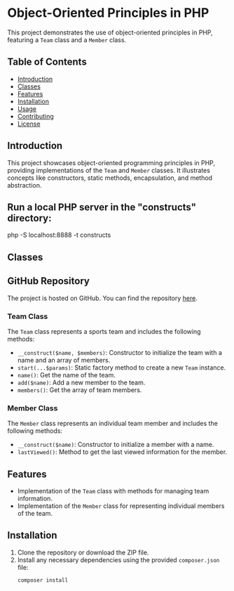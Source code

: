 # Object-Oriented Principles in PHP

This project demonstrates the use of object-oriented principles in PHP, featuring a `Team` class and a `Member` class.

## Table of Contents

- [Introduction](#introduction)
- [Classes](#classes)
- [Features](#features)
- [Installation](#installation)
- [Usage](#usage)
- [Contributing](#contributing)
- [License](#license)

## Introduction

This project showcases object-oriented programming principles in PHP, providing implementations of the `Team` and `Member` classes. It illustrates concepts like constructors, static methods, encapsulation, and method abstraction.

## Run a local PHP server in the "constructs" directory:

php -S localhost:8888 -t constructs

## Classes

## GitHub Repository

The project is hosted on GitHub. You can find the repository [here](https://github.com/victor90braz/03-inheritance.git).

### Team Class

The `Team` class represents a sports team and includes the following methods:

- `__construct($name, $members)`: Constructor to initialize the team with a name and an array of members.
- `start(...$params)`: Static factory method to create a new `Team` instance.
- `name()`: Get the name of the team.
- `add($name)`: Add a new member to the team.
- `members()`: Get the array of team members.

### Member Class

The `Member` class represents an individual team member and includes the following methods:

- `__construct($name)`: Constructor to initialize a member with a name.
- `lastViewed()`: Method to get the last viewed information for the member.

## Features

- Implementation of the `Team` class with methods for managing team information.
- Implementation of the `Member` class for representing individual members of the team.

## Installation

1. Clone the repository or download the ZIP file.
2. Install any necessary dependencies using the provided `composer.json` file:
   ```bash
   composer install
   ```
